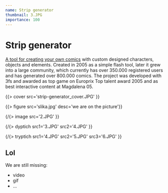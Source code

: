 ```yaml
---
name: Strip generator
thumbnail: 3.JPG
importance: 100
---
```

# Strip generator

[A tool for creating your own comics](http://www.stripgenerator.com/) with custom designed characters, objects and elements. Created in 2005 as a simple flash tool, later it grew into a large community, which currently has over 350.000 registered users and has generated over 800.000 comics. The project was developed with 3fs and awarded as top game on Europrix Top talent award 2005 and as best interactive content at Magdalena 05.

{{> cover src='strip-generator_cover.JPG' }}

{{> figure src='slika.jpg' desc='we are on the picture'}}

{/{> image src='2.JPG' }}

{/{> dyptich src1='3.JPG' src2='4.JPG' }}

{/{> tryptich src1='4.JPG' src2='5.JPG' src3='6.JPG' }}

## Lol

We are still missing:

- video
- gif
- ...